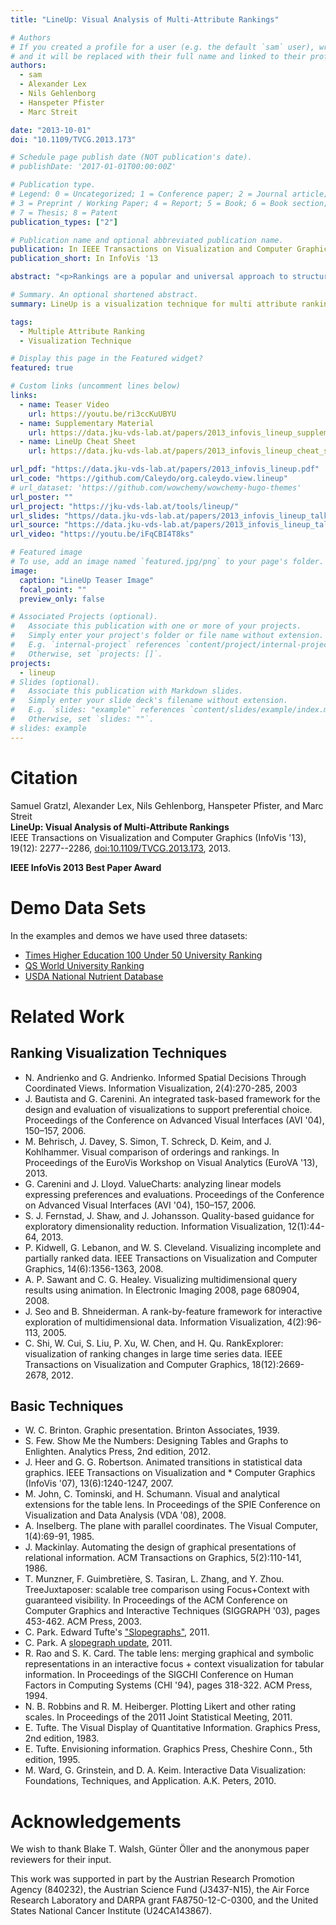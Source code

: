```yaml
---
title: "LineUp: Visual Analysis of Multi-Attribute Rankings"

# Authors
# If you created a profile for a user (e.g. the default `sam` user), write the username (folder name) here
# and it will be replaced with their full name and linked to their profile.
authors:
  - sam
  - Alexander Lex
  - Nils Gehlenborg
  - Hanspeter Pfister
  - Marc Streit

date: "2013-10-01"
doi: "10.1109/TVCG.2013.173"

# Schedule page publish date (NOT publication's date).
# publishDate: '2017-01-01T00:00:00Z'

# Publication type.
# Legend: 0 = Uncategorized; 1 = Conference paper; 2 = Journal article;
# 3 = Preprint / Working Paper; 4 = Report; 5 = Book; 6 = Book section;
# 7 = Thesis; 8 = Patent
publication_types: ["2"]

# Publication name and optional abbreviated publication name.
publication: In IEEE Transactions on Visualization and Computer Graphics (InfoVis '13)
publication_short: In InfoVis '13

abstract: "<p>Rankings are a popular and universal approach to structuring otherwise unorganized collections of items by computing a rank for each item based on the value of one or more of its attributes. This allows us, for example, to prioritize tasks or to evaluate the performance of products relative to each other. While the visualization of a ranking itself is straightforward, its interpretation is not, because the rank of an item represents only a summary of a potentially complicated relationship between its attributes and those of the other items. It is also common that alternative rankings exist which need to be compared and analyzed to gain insight into how multiple heterogeneous attributes affect the rankings. Advanced visual exploration tools are needed to make this process efficient. In this paper we present a comprehensive analysis of requirements for the visualization of multi-attribute rankings. Based on these considerations, we propose LineUp - a novel and scalable visualization technique that uses bar charts. This interactive technique supports the ranking of items based on multiple heterogeneous attributes with different scales and semantics. It enables users to interactively combine attributes and flexibly refine parameters to explore the effect of changes in the attribute combination. This process can be employed to derive actionable insights as to which attributes of an item need to be modified in order for its rank to change. Additionally, through integration of slope graphs, LineUp can also be used to compare multiple alternative rankings on the same set of items, for example, over time or across different attribute combinations. We evaluate the effectiveness of the proposed multi-attribute visualization technique in a qualitative study. The study shows that users are able to successfully solve complex ranking tasks in a short period of time.</p>"

# Summary. An optional shortened abstract.
summary: LineUp is a visualization technique for multi attribute rankings

tags:
  - Multiple Attribute Ranking
  - Visualization Technique

# Display this page in the Featured widget?
featured: true

# Custom links (uncomment lines below)
links:
  - name: Teaser Video
    url: https://youtu.be/ri3ccKuUBYU
  - name: Supplementary Material
    url: https://data.jku-vds-lab.at/papers/2013_infovis_lineup_supplement.zip
  - name: LineUp Cheat Sheet
    url: https://data.jku-vds-lab.at/papers/2013_infovis_lineup_cheat_sheet.pdf

url_pdf: "https://data.jku-vds-lab.at/papers/2013_infovis_lineup.pdf"
url_code: "https://github.com/Caleydo/org.caleydo.view.lineup"
# url_dataset: 'https://github.com/wowchemy/wowchemy-hugo-themes'
url_poster: ""
url_project: "https://jku-vds-lab.at/tools/lineup/"
url_slides: "https//data.jku-vds-lab.at/papers/2013_infovis_lineup_talk.pdf"
url_source: "https://data.jku-vds-lab.at/papers/2013_infovis_lineup_talk.pptx"
url_video: "https://youtu.be/iFqCBI4T8ks"

# Featured image
# To use, add an image named `featured.jpg/png` to your page's folder.
image:
  caption: "LineUp Teaser Image"
  focal_point: ""
  preview_only: false

# Associated Projects (optional).
#   Associate this publication with one or more of your projects.
#   Simply enter your project's folder or file name without extension.
#   E.g. `internal-project` references `content/project/internal-project/index.md`.
#   Otherwise, set `projects: []`.
projects:
  - lineup
# Slides (optional).
#   Associate this publication with Markdown slides.
#   Simply enter your slide deck's filename without extension.
#   E.g. `slides: "example"` references `content/slides/example/index.md`.
#   Otherwise, set `slides: ""`.
# slides: example
---
```


# Citation

Samuel Gratzl, Alexander Lex, Nils Gehlenborg, Hanspeter Pfister, and Marc Streit <br>
**LineUp: Visual Analysis of Multi-Attribute Rankings** <br>
IEEE Transactions on Visualization and Computer Graphics (InfoVis '13), 19(12): 2277--2286, [doi:10.1109/TVCG.2013.173](https://doi.org/10.1109/TVCG.2013.173), 2013.

**<i class="fa fa-award"></i> IEEE InfoVis 2013 Best Paper Award**

# Demo Data Sets

In the examples and demos we have used three datasets:

- [Times Higher Education 100 Under 50 University Ranking](https://www.timeshighereducation.co.uk/world-university-rankings/2012/one-hundred-under-fifty)
- [QS World University Ranking](https://www.iu.qs.com/university-rankings/world-university-rankings/)
- [USDA National Nutrient Database](https://www.ars.usda.gov/ba/bhnrc/ndl)

# Related Work

## Ranking Visualization Techniques

- N. Andrienko and G. Andrienko. Informed Spatial Decisions Through Coordinated Views. Information Visualization, 2(4):270-285, 2003
- J. Bautista and G. Carenini. An integrated task-based framework for the design and evaluation of visualizations to support preferential choice. Proceedings of the Conference on Advanced Visual Interfaces (AVI '04), 150–157, 2006.
- M. Behrisch, J. Davey, S. Simon, T. Schreck, D. Keim, and J. Kohlhammer. Visual comparison of orderings and rankings. In Proceedings of the EuroVis Workshop on Visual Analytics (EuroVA '13), 2013.
- G. Carenini and J. Lloyd. ValueCharts: analyzing linear models expressing preferences and evaluations. Proceedings of the Conference on Advanced Visual Interfaces (AVI '04), 150–157, 2006.
- S. J. Fernstad, J. Shaw, and J. Johansson. Quality-based guidance for exploratory dimensionality reduction. Information Visualization, 12(1):44-64, 2013.
- P. Kidwell, G. Lebanon, and W. S. Cleveland. Visualizing incomplete and partially ranked data. IEEE Transactions on Visualization and Computer Graphics, 14(6):1356-1363, 2008.
- A. P. Sawant and C. G. Healey. Visualizing multidimensional query results using animation. In Electronic Imaging 2008, page 680904, 2008.
- J. Seo and B. Shneiderman. A rank-by-feature framework for interactive exploration of multidimensional data. Information Visualization, 4(2):96-113, 2005.
- C. Shi, W. Cui, S. Liu, P. Xu, W. Chen, and H. Qu. RankExplorer: visualization of ranking changes in large time series data. IEEE Transactions on Visualization and Computer Graphics, 18(12):2669-2678, 2012.

## Basic Techniques

- W. C. Brinton. Graphic presentation. Brinton Associates, 1939.
- S. Few. Show Me the Numbers: Designing Tables and Graphs to Enlighten. Analytics Press, 2nd edition, 2012.
- J. Heer and G. G. Robertson. Animated transitions in statistical data graphics. IEEE Transactions on Visualization and \* Computer Graphics (InfoVis '07), 13(6):1240-1247, 2007.
- M. John, C. Tominski, and H. Schumann. Visual and analytical extensions for the table lens. In Proceedings of the SPIE Conference on Visualization and Data Analysis (VDA '08), 2008.
- A. Inselberg. The plane with parallel coordinates. The Visual Computer, 1(4):69-91, 1985.
- J. Mackinlay. Automating the design of graphical presentations of relational information. ACM Transactions on Graphics, 5(2):110-141, 1986.
- T. Munzner, F. Guimbretière, S. Tasiran, L. Zhang, and Y. Zhou. TreeJuxtaposer: scalable tree comparison using Focus+Context with guaranteed visibility. In Proceedings of the ACM Conference on Computer Graphics and Interactive Techniques (SIGGRAPH '03), pages 453-462. ACM Press, 2003.
- C. Park. Edward Tufte's ["Slopegraphs"](https://charliepark.org/slopegraphs/), 2011.
- C. Park. A [slopegraph update](https://charliepark.org/a-slopegraph-update/), 2011.
- R. Rao and S. K. Card. The table lens: merging graphical and symbolic representations in an interactive focus + context visualization for tabular information. In Proceedings of the SIGCHI Conference on Human Factors in Computing Systems (CHI '94), pages 318-322. ACM Press, 1994.
- N. B. Robbins and R. M. Heiberger. Plotting Likert and other rating scales. In Proceedings of the 2011 Joint Statistical Meeting, 2011.
- E. Tufte. The Visual Display of Quantitative Information. Graphics Press, 2nd edition, 1983.
- E. Tufte. Envisioning information. Graphics Press, Cheshire Conn., 5th edition, 1995.
- M. Ward, G. Grinstein, and D. A. Keim. Interactive Data Visualization: Foundations, Techniques, and Application. A.K. Peters, 2010.

# Acknowledgements

We wish to thank Blake T. Walsh, Günter Öller and the anonymous paper reviewers for their input.

This work was supported in part by the Austrian Research Promotion Agency (840232), the Austrian Science Fund (J3437-N15), the Air Force Research Laboratory and DARPA grant FA8750-12-C-0300, and the United States National Cancer Institute (U24CA143867).
